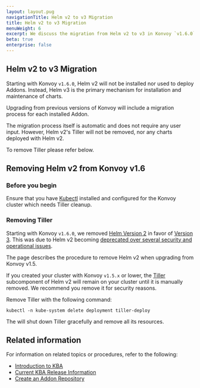 ```yaml
---
layout: layout.pug
navigationTitle: Helm v2 to v3 Migration
title: Helm v2 to v3 Migration
menuWeight: 6
excerpt: We discuss the migration from Helm v2 to v3 in Konvoy `v1.6.0`
beta: true
enterprise: false
---
```


<!-- markdownlint-disable MD018 -->

## Helm v2 to v3 Migration

Starting with Konvoy `v1.6.0`, Helm v2 will not be installed nor used to deploy Addons. Instead, Helm v3 is the primary mechanism for installation and maintenance of charts.

Upgrading from previous versions of Konvoy will include a migration process for each installed Addon.

The migration process itself is automatic and does not require any user input. However, Helm v2's Tiller will not be removed, nor any charts deployed with Helm v2.

To remove Tiller please refer below.

## Removing Helm v2 from Konvoy v1.6

### Before you begin

Ensure that you have [Kubectl](https://kubernetes.io/docs/tasks/tools/install-kubectl/) installed and configured for the Konvoy cluster which needs Tiller cleanup.

### Removing Tiller

Starting with Konvoy `v1.6.0`, we removed [Helm Version 2](https://v2.helm.sh) in favor of [Version 3](https://v3.helm.sh). This was due to Helm v2 becoming [deprecated over several security and operational issues](https://helm.sh/blog/helm-v2-deprecation-timeline/).

The page describes the procedure to remove Helm v2 when upgrading from Konvoy v1.5.

If you created your cluster with Konvoy `v1.5.x` or lower, the [Tiller](https://v2.helm.sh/docs/install/#installing-tiller) subcomponent of Helm v2 will remain on your cluster until it is manually removed. We recommend you remove it for security reasons.

Remove Tiller with the following command:

```shell
kubectl -n kube-system delete deployment tiller-deploy
```

The will shut down Tiller gracefully and remove all its resources.

## Related information

For information on related topics or procedures, refer to the following:

- [Introduction to KBA](../)
- [Current KBA Release Information](../../release-notes/kubernetes-base-addon)
- [Create an Addon Repository](../../tutorials/addon-repositories)
